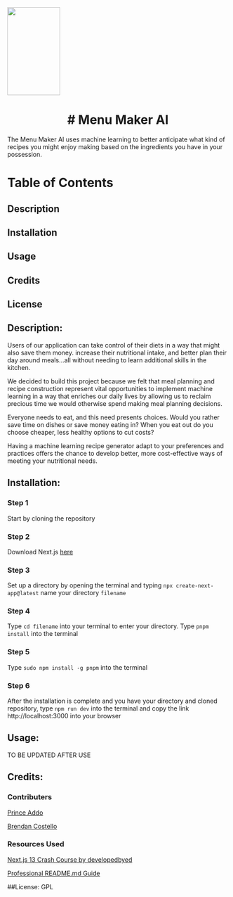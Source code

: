 <img src="https://github.com/prince-ao/Bon-Hacketit/blob/main/frontend/menu-maker-ai/src/assets/images/logo.png" width="120" height="200">

<h1 style="text-align: center;"># Menu Maker AI</h1>

The Menu Maker AI uses machine learning to better anticipate what kind of recipes you might enjoy making based on the ingredients you have in your possession.

# Table of Contents

## Description
## Installation
## Usage
## Credits
## License

## Description:

Users of our application can take control of their diets in a way that might also save them money. increase their nutritional intake, 
and better plan their day around meals...all without needing to learn additional skills in the kitchen. 

We decided to build this project because we felt that meal planning and recipe construction represent vital opportunities to implement machine 
learning in a way that enriches our daily lives by allowing us to reclaim precious time we would otherwise spend making meal planning decisions. 

Everyone needs to eat, and this need presents choices. Would you rather save time on dishes or save money eating in? When you eat out do you choose 
cheaper, less healthy options to cut costs? 

Having a machine learning recipe generator adapt to your preferences and practices offers the chance to develop better, more cost-effective ways of 
meeting your nutritional needs.


## Installation:

### Step 1
Start by cloning the repository

### Step 2
Download Next.js [here](https://nextjs.org/docs)

### Step 3
Set up a directory by opening the terminal and typing `npx create-next-app@latest` name your directory `filename`

### Step 4
Type `cd filename` into your terminal to enter your directory. Type `pnpm install` into the terminal

### Step 5
Type `sudo npm install -g pnpm` into the terminal

### Step 6
After the installation is complete and you have your directory and cloned repository, type 
`npm run dev` into the terminal and copy the link http://localhost:3000 into your browser

## Usage:

TO BE UPDATED AFTER USE

## Credits:

### Contributers
[Prince Addo](https://github.com/prince-ao)

[Brendan Costello](https://github.com/BrendanCostello)

### Resources Used
[Next.js 13 Crash Course by developedbyed](https://www.youtube.com/watch?v=T63nY70eZF0)

[Professional README.md Guide](https://coding-boot-camp.github.io/full-stack/github/professional-readme-guide)

##License:
GPL
